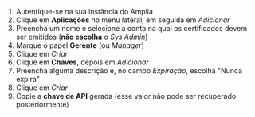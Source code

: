 ﻿1. Autentique-se na sua instância do Amplia
1. Clique em **Aplicações** no menu lateral, em seguida em *Adicionar*
1. Preencha um nome e selecione a conta na qual os certificados devem ser emitidos (**não escolha** o *Sys Admin*)
1. Marque o papel **Gerente** (ou *Manager*)
1. Clique em *Criar*
1. Clique em **Chaves**, depois em *Adicionar*
1. Preencha alguma descrição e, no campo *Expiração*, escolha "Nunca expira"
1. Clique em *Criar*
1. Copie a **chave de API** gerada (esse valor não pode ser recuperado posteriormente)
